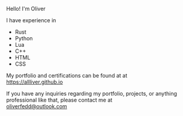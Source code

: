 Hello! I'm Oliver  

I have experience in  
- Rust  
- Python  
- Lua  
- C++  
- HTML  
- CSS  

My portfolio and certifications can be found at at  
https://allliver.github.io

If you have any inquiries regarding my portfolio, projects, or anything professional like that, please contact me at  
oliverfedd@outlook.com
